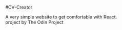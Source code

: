 #CV-Creator  
  
A very simple website to get comfortable with React.  
project by The Odin Project
